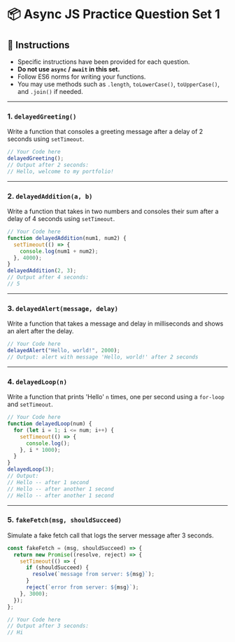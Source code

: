 # 📦 Async JS Practice Question Set 1

## 📘 Instructions

- Specific instructions have been provided for each question.
- **Do not use `async` / `await` in this set.**
- Follow ES6 norms for writing your functions.
- You may use methods such as `.length`, `toLowerCase()`, `toUpperCase()`, and `.join()` if needed.

---

### 1. `delayedGreeting()`

Write a function that consoles a greeting message after a delay of 2 seconds using `setTimeout`.

```js
// Your Code here
delayedGreeting();
// Output after 2 seconds:
// Hello, welcome to my portfolio!
```

---

### 2. `delayedAddition(a, b)`

Write a function that takes in two numbers and consoles their sum after a delay of 4 seconds using `setTimeout`.

```js
// Your Code here
function delayedAddition(num1, num2) {
  setTimeout(() => {
    console.log(num1 + num2);
  }, 4000);
}
delayedAddition(2, 3);
// Output after 4 seconds:
// 5
```

---

### 3. `delayedAlert(message, delay)`

Write a function that takes a message and delay in milliseconds and shows an alert after the delay.

```js
// Your Code here
delayedAlert("Hello, world!", 2000);
// Output: alert with message 'Hello, world!' after 2 seconds
```

---

### 4. `delayedLoop(n)`

Write a function that prints 'Hello' `n` times, one per second using a `for-loop` and `setTimeout`.

```js
// Your Code here
function delayedLoop(num) {
  for (let i = 1; i <= num; i++) {
    setTimeout(() => {
      console.log();
    }, i * 1000);
  }
}
delayedLoop(3);
// Output:
// Hello -- after 1 second
// Hello -- after another 1 second
// Hello -- after another 1 second
```

---

### 5. `fakeFetch(msg, shouldSucceed)`

Simulate a fake fetch call that logs the server message after 3 seconds.

```js
const fakeFetch = (msg, shouldSucceed) => {
  return new Promise((resolve, reject) => {
    setTimeout(() => {
      if (shouldSucceed) {
        resolve(`message from server: ${msg}`);
      }
      reject(`error from server: ${msg}`);
    }, 3000);
  });
};

// Your Code here
// Output after 3 seconds:
// Hi
```
